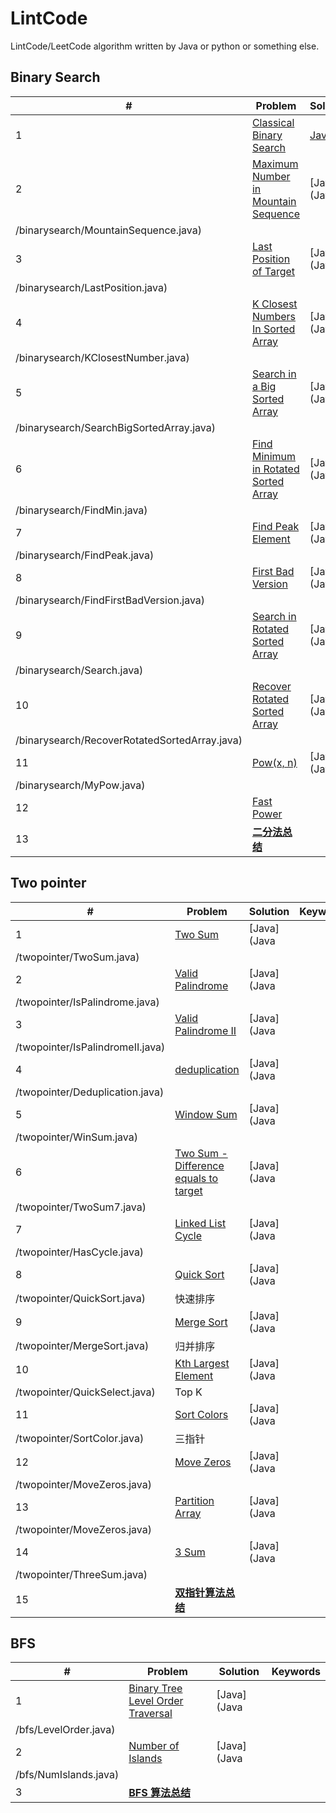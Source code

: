 # LintCode

LintCode/LeetCode algorithm written by Java or python or something else.

## Binary Search

<!-- [二分法总结](note/binarysearch.md) -->

| #   |  Problem  | Solution | Keywords   |
| --- | --------- | -------- | :--------: |
|1|[Classical Binary Search](https://www.lintcode.com/problem/classical-binary-search/)|[Java](Java/binarysearch/ClassicalBinarySearch.java)|  |
|2|[Maximum Number in Mountain Sequence](http://www.lintcode.com/en/problem/maximum-number-in-mountain-sequence/)|[Java](Java
/binarysearch/MountainSequence.java)| |
|3|[Last Position of Target](http://www.lintcode.com/en/problem/maximum-number-in-mountain-sequence/)|[Java](Java
/binarysearch/LastPosition.java)| |
|4|[K Closest Numbers In Sorted Array](http://www.lintcode.com/en/problem/k-closest-numbers-in-sorted-array/)|[Java](Java
/binarysearch/KClosestNumber.java)| |
|5|[Search in a Big Sorted Array](http://www.lintcode.com/en/problem/search-in-a-big-sorted-array/)|[Java](Java
/binarysearch/SearchBigSortedArray.java)||
|6|[Find Minimum in Rotated Sorted Array](http://www.lintcode.com/en/problem/find-minimum-in-rotated-sorted-array/)|[Java](Java
/binarysearch/FindMin.java)||
|7|[Find Peak Element](http://www.lintcode.com/en/problem/find-peak-element/)|[Java](Java
/binarysearch/FindPeak.java)||
|8|[First Bad Version](http://www.lintcode.com/en/problem/search-a-2d-matrix/)|[Java](Java
/binarysearch/FindFirstBadVersion.java)||
|9|[Search in Rotated Sorted Array](http://www.lintcode.com/en/problem/search-in-rotated-sorted-array/)|[Java](Java
/binarysearch/Search.java)||
|10|[Recover Rotated Sorted Array](https://www.lintcode.com/problem/recover-rotated-sorted-array/description)|[Java](Java
/binarysearch/RecoverRotatedSortedArray.java)||
|11|[Pow(x, n)](https://www.lintcode.com/problem/powx-n/description)|[Java](Java
/binarysearch/MyPow.java)||
|12|[Fast Power](https://www.lintcode.com/problem/fast-power/description)||**TODO**|
|13|**[二分法总结](note/binarysearch.md)**|||

<!--
- [Search a 2D Matrix](http://www.lintcode.com/en/problem/search-a-2d-matrix/)
- [Search a 2D Matrix II](http://www.lintcode.com/en/problem/search-a-2d-matrix-ii/)
- [Closest Number in Sorted Array](http://www.lintcode.com/en/problem/closest-number-in-sorted-array/)
- [First Position of Target](http://www.lintcode.com/problem/first-position-of-target)
- [Total Occurrence of Target](http://www.lintcode.com/en/problem/total-occurrence-of-target/)
- [Drop Eggs](http://www.lintcode.com/en/problem/drop-eggs/)：[**!!!reference**](http://www.cnblogs.com/grandyang/p/4762756.html)
- [Divide Two Integers](http://www.lintcode.com/en/problem/divide-two-integers/)：[**!!!reference**](http://blog.csdn.net/linhuanmars/article/details/20024907#reply)
- [Search for a Range](http://www.lintcode.com/en/problem/search-for-a-range/)
- [Smallest Rectangle Enclosing Black Pixels](http://www.lintcode.com/en/problem/smallest-rectangle-enclosing-black-pixels/)
- [Sqrt(x)](http://www.lintcode.com/en/problem/sqrtx/)
- [Maximum Average Subarray](http://www.lintcode.com/en/problem/maximum-average-subarray/)：[**!!!reference**](http://www.lintcode.com/en/problem/maximum-average-subarray/)
- [Sqrt(x) II](http://www.lintcode.com/en/problem/sqrtx-ii/) -->

## Two pointer

<!-- [双指针算法总结](note/two-pointer.md) -->

| #   |  Problem  | Solution | Keywords   |
| --- | --------- | -------- | :--------: |
|1|[Two Sum](https://www.lintcode.com/problem/two-sum/description)|[Java](Java
/twopointer/TwoSum.java)||
|2|[Valid Palindrome](https://www.lintcode.com/problem/valid-palindrome/description)|[Java](Java
/twopointer/IsPalindrome.java)||
|3|[Valid Palindrome II](https://www.lintcode.com/problem/valid-palindrome-ii/description)|[Java](Java
/twopointer/IsPalindromeII.java)||
|4|[deduplication](https://www.lintcode.com/problem/remove-duplicate-numbers-in-array/description)|[Java](Java
/twopointer/Deduplication.java)||
|5|[Window Sum](https://www.lintcode.com/problem/window-sum/description)|[Java](Java
/twopointer/WinSum.java)||
|6|[Two Sum - Difference equals to target](https://www.lintcode.com/problem/two-sum-difference-equals-to-target/description)|[Java](Java
/twopointer/TwoSum7.java)||
|7|[Linked List Cycle](https://www.lintcode.com/problem/linked-list-cycle/note)|[Java](Java
/twopointer/HasCycle.java)||
|8|[Quick Sort](https://www.lintcode.com/problem/sort-integers-ii/description)|[Java](Java
/twopointer/QuickSort.java)|快速排序|
|9|[Merge Sort](https://www.lintcode.com/problem/sort-integers-ii/description)|[Java](Java
/twopointer/MergeSort.java)|归并排序|
|10|[Kth Largest Element](https://www.lintcode.com/problem/kth-largest-element/description)|[Java](Java
/twopointer/QuickSelect.java)|Top K|
|11|[Sort Colors](https://www.lintcode.com/problem/sort-colors/description)|[Java](Java
/twopointer/SortColor.java)|三指针|
|12|[Move Zeros](https://www.lintcode.com/problem/move-zeroes/description)|[Java](Java
/twopointer/MoveZeros.java)||
|13|[Partition Array](https://www.lintcode.com/problem/partition-array/description)|[Java](Java
/twopointer/MoveZeros.java)||
|14|[3 Sum](https://www.lintcode.com/problem/3sum/description)|[Java](Java
/twopointer/ThreeSum.java)||
|15|**[双指针算法总结](note/two-pointer.md)**|||

## BFS

<!-- [BFS 算法总结](note/bfs.md) -->

| #   |  Problem  | Solution | Keywords   |
| --- | --------- | -------- | :--------: |
|1|[Binary Tree Level Order Traversal](https://www.lintcode.com/problem/binary-tree-level-order-traversal/description)|[Java](Java
/bfs/LevelOrder.java)||
|2|[Number of Islands](https://www.lintcode.com/problem/number-of-islands/description)|[Java](Java
/bfs/NumIslands.java)||
|3|**[BFS 算法总结](note/bfs.md)**|||

<!-- ## String

- [String 总结](note/string/string-1.md)
- [strStr](http://www.lintcode.com/problem/strstr)
- [strStrII](http://www.lintcode.com/problem/strstrII): [Rabin-Karp 算法](https://github.com/Kexin-Li/AlgsProject/blob/master/Java
/string/Rabin-Karp%E7%AE%97%E6%B3%95.md)

## DFS

- [subsets](http://www.lintcode.com/en/problem/subsets)
- [subsetsII](http://www.lintcode.com/en/problem/subsets-ii)

## Binary Tree

- [二叉树总结](note/binarytree/binarytree-1.md)
- [Maximum Depth of Binary Tree](http://www.lintcode.com/en/problem/maximum-depth-of-binary-tree/)
- [Binary Tree Path](http://www.lintcode.com/en/problem/binary-tree-paths/)
- [Minimum Subtree](http://www.lintcode.com/zh-cn/problem/minimum-subtree/)
- [Subtree with Maximum Average](http://www.lintcode.com/en/problem/subtree-with-maximum-average/)
- [Flatten Binary Tree to Linked List](http://www.lintcode.com/en/problem/flatten-binary-tree-to-linked-list/)
- [Balanced Binary Tree](http://www.lintcode.com/en/problem/balanced-binary-tree/)
- [Binary Tree Inorder Traversal](http://www.lintcode.com/en/problem/binary-tree-inorder-traversal/)
- [Binary Tree Preorder Traversal](http://www.lintcode.com/en/problem/binary-tree-preorder-traversal/)
- [Binary Tree Postorder Traversal](http://www.lintcode.com/en/problem/binary-tree-postorder-traversal/)
- [Lowest Common Ancestor III](http://www.lintcode.com/en/problem/lowest-common-ancestor-iii/)

## LinkedList

- [链表总结](https://github.com/Kexin-Li/AlgsProject/blob/master/Java
/linkedlist/LinkedList%E6%80%BB%E7%BB%93.md)
- [Insert into a Cyclic Sorted List](http://www.lintcode.com/en/problem/insert-into-a-cyclic-sorted-list/)
- [Merge Two Sorted Lists](http://www.lintcode.com/en/problem/merge-two-sorted-lists/)

## Array

- [数组总结](https://github.com/Kexin-Li/AlgsProject/blob/master/Java
/array/Array%E6%80%BB%E7%BB%93.md)
- [Subarray sum](http://www.lintcode.com/en/problem/subarray-sum/)
- [Maximum Subarray](http://www.lintcode.com/en/problem/maximum-subarray/) -->